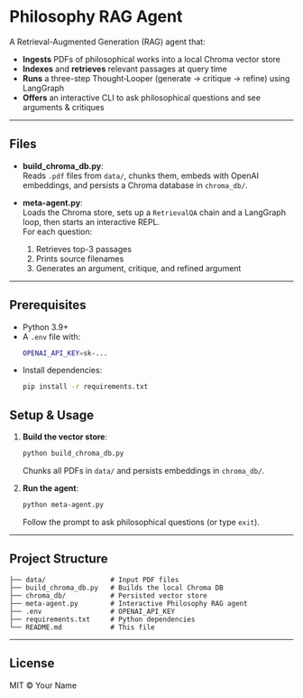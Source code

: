 # Philosophy RAG Agent

A Retrieval-Augmented Generation (RAG) agent that:

- **Ingests** PDFs of philosophical works into a local Chroma vector store
- **Indexes** and **retrieves** relevant passages at query time
- **Runs** a three-step Thought‑Looper (generate → critique → refine) using LangGraph
- **Offers** an interactive CLI to ask philosophical questions and see arguments & critiques

---

## Files

- **build\_chroma\_db.py**:\
  Reads `.pdf` files from `data/`, chunks them, embeds with OpenAI embeddings, and persists a Chroma database in `chroma_db/`.

- **meta-agent.py**:\
  Loads the Chroma store, sets up a `RetrievalQA` chain and a LangGraph loop, then starts an interactive REPL.\
  For each question:

  1. Retrieves top-3 passages
  2. Prints source filenames
  3. Generates an argument, critique, and refined argument

---

## Prerequisites

- Python 3.9+
- A `.env` file with:
  ```bash
  OPENAI_API_KEY=sk-...
  ```
- Install dependencies:
  ```bash
  pip install -r requirements.txt
  ```

## Setup & Usage

1. **Build the vector store**:

   ```bash
   python build_chroma_db.py
   ```

   Chunks all PDFs in `data/` and persists embeddings in `chroma_db/`.

2. **Run the agent**:

   ```bash
   python meta-agent.py
   ```

   Follow the prompt to ask philosophical questions (or type `exit`).

---

## Project Structure

```plaintext
├── data/                # Input PDF files
├── build_chroma_db.py   # Builds the local Chroma DB
├── chroma_db/           # Persisted vector store
├── meta-agent.py        # Interactive Philosophy RAG agent
├── .env                 # OPENAI_API_KEY
├── requirements.txt     # Python dependencies
└── README.md            # This file
```

---

## License

MIT © Your Name

